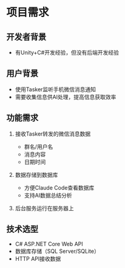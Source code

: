 # 项目需求

## 开发者背景
- 有Unity+C#开发经验，但没有后端开发经验

## 用户背景
- 使用Tasker监听手机微信消息通知
- 需要收集信息供AI处理，提高信息获取效率

## 功能需求
1. 接收Tasker转发的微信消息数据
   - 群名/用户名
   - 消息内容
   - 日期时间

2. 数据存储到数据库
   - 方便Claude Code查看数据库
   - 支持AI数据总结分析

3. 后台服务运行在服务器上

## 技术选型
- C# ASP.NET Core Web API
- 数据库存储（SQL Server/SQLite）
- HTTP API接收数据
